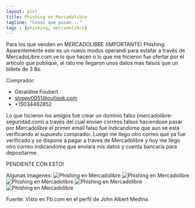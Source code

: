 ```yaml
---
layout: post
title: Phishing en Mercadolibre
tagline: "Cosas que pasan..."
tags : [phishing, mercadolibre]
---
```


Para los que venden en MERCADOLIBRE (IMPORTANTE) Phishing. Aparentemente este es un nuevo modus operandi para estafar a través de MercadoLibre.com.ve lo que hacen o lo que me hicieron fue ofertar por el articulo que publique, al rato me llegaron unos datos mas falsos que un billete de 3 Bs.

Comprador:

 * Geraldine Foubert
 * sloppy0051@outlook.com
 * +15034462852


Lo que hicieron los amigos fue crear un dominio falso (mercadolibre-seguridad.com) a través del cual envian correos falsos haciendose pasar por Mercadolibre el primer email falso fue indicandome que aun se esta verificando al supuesto comprador. Luego me llego otro correo que ya fue verificado y se dispone a pagar a traves de Mercadolibre y hoy me llego otro correo indicandome que enviara mis datos y cuenta bancaria para depositarme.


PENDIENTE CON ESTO!

Algunas imagenes: 
![Phishing en Mercadolibre][id]
![Phishing en Mercadolibre][id2]
![Phishing en Mercadolibre][id3]
![Phishing en Mercadolibre][id4]
![Phishing en Mercadolibre][id5]

[id]: https://fbcdn-sphotos-c-a.akamaihd.net/hphotos-ak-prn1/936525_10201895449607542_1811959199_n.jpg  "Phishing en Mercadolibre"
[id2]: https://fbcdn-sphotos-f-a.akamaihd.net/hphotos-ak-ash4/1005364_10201895421726845_1247620888_n.jpg  "Phishing en Mercadolibre"
[id3]: https://fbcdn-sphotos-a-a.akamaihd.net/hphotos-ak-prn2/1150227_10201895422006852_1735722086_n.jpg  "Phishing en Mercadolibre"
[id4]: https://fbcdn-sphotos-g-a.akamaihd.net/hphotos-ak-ash3/933934_10201895421966851_2108856073_n.jpg  "Phishing en Mercadolibre"
[id5]: https://fbcdn-sphotos-g-a.akamaihd.net/hphotos-ak-ash3/933934_10201895421966851_2108856073_n.jpg  "Phishing en Mercadolibre"


Fuente: Visto en Fb.com en el perfil de John Albert Medina.
